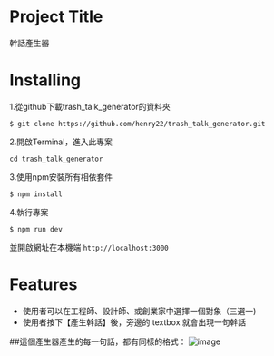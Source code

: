 # Project Title

幹話產生器

# Installing

1.從github下載trash_talk_generator的資料夾

```
$ git clone https://github.com/henry22/trash_talk_generator.git
```

2.開啟Terminal，進入此專案

```
cd trash_talk_generator
```

3.使用npm安裝所有相依套件

```
$ npm install
```

4.執行專案

```
$ npm run dev
```

並開啟網址在本機端
`http://localhost:3000`

# Features

- 使用者可以在工程師、設計師、或創業家中選擇一個對象（三選一)
- 使用者按下【產生幹話】後，旁邊的 textbox 就會出現一句幹話

##這個產生器產生的每一句話，都有同樣的格式：
![image](https://assets-lighthouse.s3.amazonaws.com/uploads/image/file/5713/pasted_image_0__38_.png)